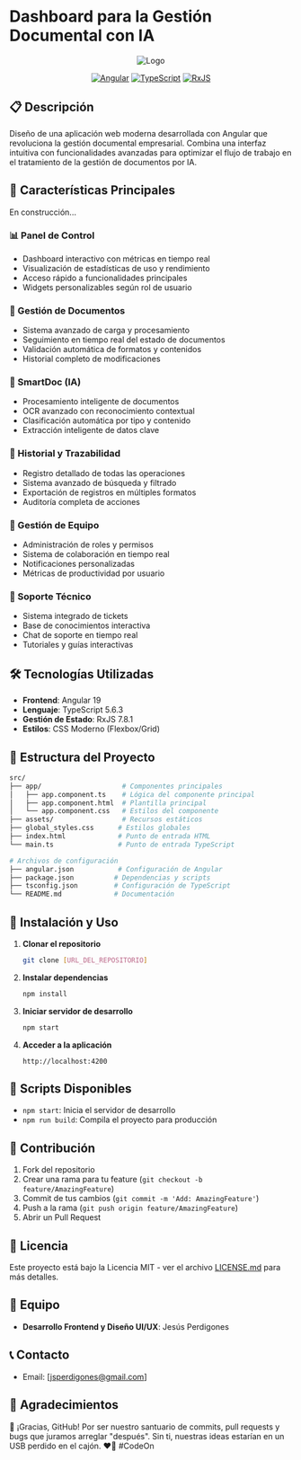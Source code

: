 # Dashboard para la Gestión Documental con IA

<div align="center">

![Logo](https://via.placeholder.com/150x150.png?text=logo)

[![Angular](https://img.shields.io/badge/Angular-19-DD0031?style=for-the-badge&logo=angular)](https://angular.io/)
[![TypeScript](https://img.shields.io/badge/TypeScript-5.6.3-3178C6?style=for-the-badge&logo=typescript)](https://www.typescriptlang.org/)
[![RxJS](https://img.shields.io/badge/RxJS-7.8.1-B7178C?style=for-the-badge&logo=reactivex)](https://rxjs.dev/)

</div>

## 📋 Descripción

Diseño de una aplicación web moderna desarrollada con Angular que revoluciona la gestión documental empresarial. Combina una interfaz intuitiva con funcionalidades avanzadas para optimizar el flujo de trabajo en el tratamiento de la gestión de documentos por IA.

## 🚀 Características Principales

En construcción...

### 📊 Panel de Control
- Dashboard interactivo con métricas en tiempo real
- Visualización de estadísticas de uso y rendimiento
- Acceso rápido a funcionalidades principales
- Widgets personalizables según rol de usuario

### 📄 Gestión de Documentos
- Sistema avanzado de carga y procesamiento
- Seguimiento en tiempo real del estado de documentos
- Validación automática de formatos y contenidos
- Historial completo de modificaciones

### 🤖 SmartDoc (IA)
- Procesamiento inteligente de documentos
- OCR avanzado con reconocimiento contextual
- Clasificación automática por tipo y contenido
- Extracción inteligente de datos clave

### 📝 Historial y Trazabilidad
- Registro detallado de todas las operaciones
- Sistema avanzado de búsqueda y filtrado
- Exportación de registros en múltiples formatos
- Auditoría completa de acciones

### 👥 Gestión de Equipo
- Administración de roles y permisos
- Sistema de colaboración en tiempo real
- Notificaciones personalizadas
- Métricas de productividad por usuario

### 🛟 Soporte Técnico
- Sistema integrado de tickets
- Base de conocimientos interactiva
- Chat de soporte en tiempo real
- Tutoriales y guías interactivas

## 🛠️ Tecnologías Utilizadas

- **Frontend**: Angular 19
- **Lenguaje**: TypeScript 5.6.3
- **Gestión de Estado**: RxJS 7.8.1
- **Estilos**: CSS Moderno (Flexbox/Grid)

## 📁 Estructura del Proyecto

```bash
src/
├── app/                    # Componentes principales
│   ├── app.component.ts    # Lógica del componente principal
│   ├── app.component.html  # Plantilla principal
│   └── app.component.css   # Estilos del componente
├── assets/                 # Recursos estáticos
├── global_styles.css      # Estilos globales
├── index.html             # Punto de entrada HTML
└── main.ts                # Punto de entrada TypeScript

# Archivos de configuración
├── angular.json           # Configuración de Angular
├── package.json          # Dependencias y scripts
├── tsconfig.json         # Configuración de TypeScript
└── README.md             # Documentación
```

## 🚀 Instalación y Uso

1. **Clonar el repositorio**
   ```bash
   git clone [URL_DEL_REPOSITORIO]
   ```

2. **Instalar dependencias**
   ```bash
   npm install
   ```

3. **Iniciar servidor de desarrollo**
   ```bash
   npm start
   ```

4. **Acceder a la aplicación**
   ```
   http://localhost:4200
   ```

## 🔧 Scripts Disponibles

- `npm start`: Inicia el servidor de desarrollo
- `npm run build`: Compila el proyecto para producción

## 🤝 Contribución

1. Fork del repositorio
2. Crear una rama para tu feature (`git checkout -b feature/AmazingFeature`)
3. Commit de tus cambios (`git commit -m 'Add: AmazingFeature'`)
4. Push a la rama (`git push origin feature/AmazingFeature`)
5. Abrir un Pull Request

## 📄 Licencia

Este proyecto está bajo la Licencia MIT - ver el archivo [LICENSE.md](LICENSE.md) para más detalles.

## 👥 Equipo

- **Desarrollo Frontend y Diseño UI/UX**: Jesús Perdigones

## 📞 Contacto

- Email: [jsperdigones@gmail.com]

## 🙏 Agradecimientos
🚀 ¡Gracias, GitHub! Por ser nuestro santuario de commits, pull requests y bugs que juramos arreglar "después". Sin ti, nuestras ideas estarían en un USB perdido en el cajón. ❤️🙌 #CodeOn
